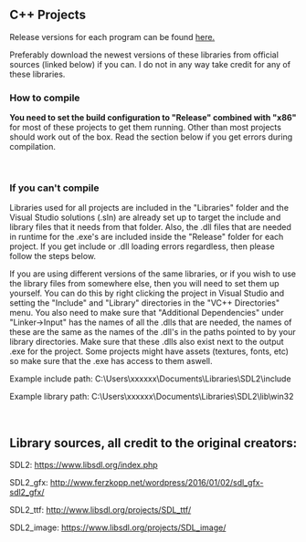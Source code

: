 ## C++ Projects

Release versions for each program can be found [here.](https://github.com/techiew/Misc-Projects/releases)


Preferably download the newest versions of these libraries from official sources (linked below) if you can. I do not in any way take credit for any of these libraries. 

### How to compile
**You need to set the build configuration to "Release" combined with "x86"** for most of these projects to get them running. Other than most projects should work out of the box. Read the section below if you get errors during compilation.

&nbsp;

### If you can't compile

Libraries used for all projects are included in the "Libraries" folder and the Visual Studio solutions (.sln) are already set up to target the include and library files that it needs from that folder. Also, the .dll files that are needed in runtime for the .exe's are included inside the "Release" folder for each project. If you get include or .dll loading errors regardless, then please follow the steps below.

If you are using different versions of the same libraries, or if you wish to use the library files from somewhere else, then you will need to set them up yourself. You can do this by right clicking the project in Visual Studio and setting the "Include" and "Library" directories in the "VC++ Directories" menu. You also need to make sure that "Additional Dependencies" under "Linker->Input" has the names of all the .dlls that are needed, the names of these are the same as the names of the .dll's in the paths pointed to by your library directories. Make sure that these .dlls also exist next to the output .exe for the project.
Some projects might have assets (textures, fonts, etc) so make sure that the .exe has access to them aswell.

Example include path:
C:\Users\xxxxxx\Documents\Libraries\SDL2\include

Example library path:
C:\Users\xxxxxx\Documents\Libraries\SDL2\lib\win32

&nbsp;

## Library sources, all credit to the original creators:

SDL2: https://www.libsdl.org/index.php

SDL2_gfx: http://www.ferzkopp.net/wordpress/2016/01/02/sdl_gfx-sdl2_gfx/

SDL2_ttf: http://www.libsdl.org/projects/SDL_ttf/

SDL2_image: https://www.libsdl.org/projects/SDL_image/


